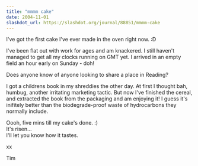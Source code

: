 ```yaml
---
title: "mmmm cake"
date: 2004-11-01
slashdot_url: https://slashdot.org/journal/88851/mmmm-cake
---
```


<p>I've got the first cake I've ever made in the oven right now.<nobr> </nobr>:D</p>
<p>I've been flat out with work for ages and am knackered. I still haven't managed to get all my clocks running on GMT yet. I arrived in an empty field an hour early on Sunday - doh!</p>
<p>Does anyone know of anyone looking to share a place in Reading?</p>
<p>I got a childrens book in my shreddies the other day. At first I thought bah, humbug, another irritating marketing tactic. But now I've finished the cereal, and extracted the book from the packaging and am enjoying it! I guess it's inifitely better than the biodegrade-proof waste of hydrocarbons they normally include.</p>
<p>Oooh, five mins till my cake's done.<nobr> </nobr>:)<br>It's risen...<br>I'll let you know how it tastes.</p>
<p>xx</p>
<p>Tim</p>


